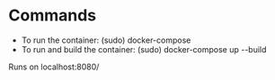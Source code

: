 # Commands

- To run the container: (sudo) docker-compose
- To run and build the container: (sudo) docker-compose up --build

Runs on localhost:8080/

